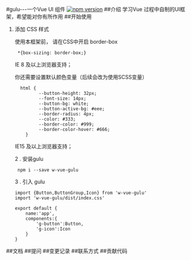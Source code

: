 #gulu---一个Vue UI 组件
[![npm version](https://badge.fury.io/js/w-vue-gulu.svg)](https://badge.fury.io/js/w-vue-gulu)
##介绍
学习Vue 过程中自制的UI框架，希望能对你有所作用
##开始使用
1. 添加 CSS 样式
  
      使用本框架前， 请在CSS中开启 border-box
    ```$xslt
     *{box-sizing: border-box;}
    ```
   IE 8 及以上浏览器支持；
   
   你还需要设置默认颜色变量（后续会改为使用SCSS变量）
   
   ```
     html {
            --button-height: 32px;
            --font-size: 14px;
            --button-bg: white;
            --button-active-bg: #eee;
            --border-radius: 4px;
            --color: #333;
            --border-color: #999;
            --border-color-hover: #666;
       }
   ```
   IE15 及以上浏览器支持；
   
   2 . 安装gulu
   ```
    npm i --save w-vue-gulu
   ```
   
   3 . 引入 gulu
   
   ```
   import {Button,ButtonGroup,Icon} from 'w-vue-gulu'
   import 'w-vue-gulu/dist/index.css'
   
   export default {
       name:'app',
       components:{
           'g-button':Button,
           'g-icon':Icon
       }
   }
   ```
    
##文档
##提问
##变更记录
##联系方式
##贡献代码
  
